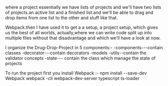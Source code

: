 where a project essentially we have lists of projects and we'll have two lists of projects.an active list and a finished list.and we'll be able to drag and drop items from one list to the other and stuff like that.

Webpack.then I have used it to get a a setup, a project setup, which gives us the best of all worlds, actually,where we can write code split up into multiple files without that disadvantage and which we'll have a look at now.

I organize the Drug-Drop-Project in 5 components:-
              -components---contain classes
              -decorator---contain decorators
              -models
              -utils--contain the validator concepts
              -state--- contain the class which manage the state of projects

              
To run the project first you  install Webpack :-
          npm install --save-dev Webpack webpack -cli webpack-dev-server typescript ts-loader